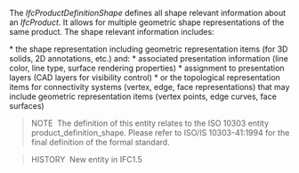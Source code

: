 The _IfcProductDefinitionShape_ defines all shape relevant information about an _IfcProduct_. It allows for multiple geometric shape representations of the same product. The shape relevant information includes:

\* the shape representation including geometric representation items (for 3D solids, 2D annotations, etc.) and: 
    \* associated presentation information (line color, line type, surface rendering properties)
    \* assignment to presentation layers (CAD layers for visibility control) 
\* or the topological representation items for connectivity systems (vertex, edge, face representations) that may include geometric representation items (vertex points, edge curves, face surfaces)

> NOTE&nbsp; The definition of this entity relates to the ISO 10303 entity product_definition_shape. Please refer to ISO/IS 10303-41:1994 for the final definition of the formal standard.

> HISTORY&nbsp; New entity in IFC1.5
